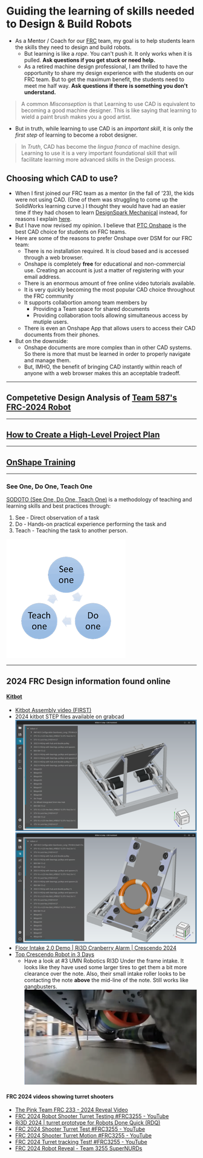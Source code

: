 # Guiding the learning of skills needed to Design & Build Robots

* As a Mentor / Coach for our [FRC](https://www.firstinspires.org/robotics/frc) team, my goal is to help students learn the skills they need to design and build robots.
    * But learning is like a *rope*. You can't push it. It only works when it is pulled. **Ask questions if you get stuck or need  help.**
    * As a retired machine design professional, I am thrilled to have the opportunity to share my design experience with the students on our FRC team. But to get the maximum benefit, the students need to meet me half way. **Ask questions if there is something you don't understand.**

> A common *Misconseption* is that Learning to use CAD is equivalent to becoming a good machine designer. This is like saying that learning to wield a paint brush makes you a good artist.

* But in truth, while learning to use CAD is an *important skill*, it is only the *first step* of learning to become a robot designer.

> In *Truth*, CAD has become the *lingua franca* of machine design. Learning to use it is a very important foundational skill that will facilitate learning more advanced skills in the Design process.

## Choosing which CAD to use?
* When I first joined our FRC team as a mentor (in the fall of '23), the kids were not using CAD. (One of them was struggling to come up the SolidWorks learning curve.) I thought they would have had an easier time if they had chosen to learn [DesignSpark Mechanical](https://www.rs-online.com/designspark/home) instead, for reasons I explain [here](https://github.com/dblanding/dsm).
* But I have now revised my opinion. I believe that [PTC Onshape](https://cad.onshape.com/) is the best CAD choice for students on FRC teams.
* Here are some of the reasons to prefer Onshape over DSM for our FRC team:
    * There is no installation required. It is cloud based and is accessed through a web browser.
    * Onshape is completely **free** for educational and non-commercial use. Creating an account is just a matter of registering with your email address.
    * There is an enormous amount of free online video tutorials available.
    * It is very quickly becoming the most popular CAD choice throughout the FRC community
    * It supports collabortion among team members by
        * Providing a Team space for shared documents
        * Providing collaboration tools allowing simultaneous access by mutiple users.
    * There is even an Onshape App that allows users to access their CAD documents from their phones.
* But on the downside:
    * Onshape documents are more complex than in other CAD systems. So there is more that must be learned in order to properly navigate and manage them.
    * But, IMHO, the benefit of bringing CAD instantly within reach of anyone with a web browser makes this an acceptable tradeoff.
        
--------------------------------------------
## Competetive Design Analysis of [Team 587's FRC-2024 Robot](cda/design_analysis.md)
--------------------------------------------
## [How to Create a High-Level Project Plan](project_plan.md)
--------------------------------------------
## [OnShape Training](OnShape_Notes.md)
--------------------------------------------
### See One, Do One, Teach One
[SODOTO (See One, Do One, Teach One)](https://www.techtarget.com/whatis/definition/SODOTO) is a methodology of teaching and learning skills and best practices through:
1. See - Direct observation of a task
2. Do - Hands-on practical experience performing the task and
3. Teach - Teaching the task to another person.

![See One, Do One, Teach One](imgs/sodoto.png)

--------------------------------------------
## 2024 FRC Design information found online

#### [Kitbot](https://www.firstinspires.org/resource-library/frc/kitbot)
* [Kitbot Assembly video (FIRST)](https://www.youtube.com/watch?v=ADcDsgZ8Jnc)
* 2024 kitbot STEP files available on grabcad
![Kitbot V1](imgs/kitbot-v1.png)
![Kitbot V2](imgs/kitbot-v2.png)
* [Floor Intake 2.0 Demo | Ri3D Cranberry Alarm | Crescendo 2024](https://www.youtube.com/watch?v=j8k97lN1e6U)
* [Top Crescendo Robot in 3 Days](https://www.youtube.com/watch?v=QpZLpU6u2BY)
    * Have a look at #3 UMN Robotics RI3D Under the frame intake. It looks like they have used some larger tires to get them a bit more clearance over the note. Also, their small intake roller looks to be contacting the note **above** the mid-line of the note. Still works like gangbusters.
![Under the frame intake](imgs/under-the-frame-intake.png)

#### FRC 2024 videos showing turret shooters
* [The Pink Team FRC 233 - 2024 Reveal Video](https://www.youtube.com/watch?v=9Ea0du3LMJg)
* [FRC 2024 Robot Shooter Turret Testing #FRC3255 - YouTube](https://www.youtube.com/shorts/y1pKOkQFz2k)
* [Ri3D 2024 | turret prototype for Robots Done Quick (RDQ)](https://www.youtube.com/shorts/90EWERjuAJA)
* [FRC 2024 Shooter Turret Test #FRC3255 - YouTube](https://www.youtube.com/shorts/wn7qfmoKAb4)
* [FRC 2024 Shooter Turret Motion #FRC3255 - YouTube](https://www.youtube.com/shorts/6OCutGedJpY)
* [FRC 2024 Turret tracking Test! #FRC3255 - YouTube](https://www.youtube.com/shorts/6MxR4o7DAZE)
* [FRC 2024 Robot Reveal - Team 3255 SuperNURDs](https://www.youtube.com/watch?v=5iuiX1t4GkY)
